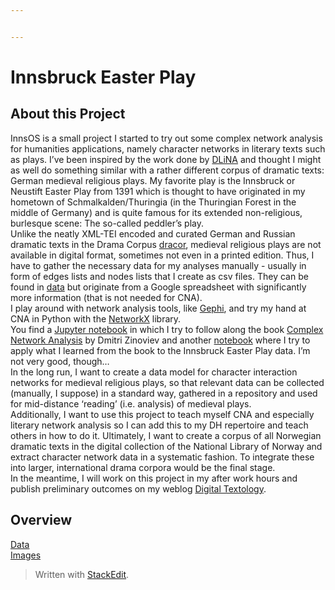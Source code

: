 ```yaml
---


---
```


<h1 id="innsbruck-easter-play">Innsbruck Easter Play</h1>
<h2 id="about-this-project">About this Project</h2>
<p>InnsOS is a small project I started to try out some complex network analysis for humanities applications, namely character networks in literary texts such as plays. I’ve been inspired by the work done by <a href="https://dlina.github.io/">DLiNA</a> and thought I might as well do something similar with a rather different corpus of dramatic texts: German medieval religious plays. My favorite play is the Innsbruck or Neustift Easter Play from 1391 which is thought to have originated in my hometown of Schmalkalden/Thuringia (in the Thuringian Forest in the middle of Germany) and is quite famous for its extended non-religious, burlesque scene: The so-called peddler’s play.<br>
Unlike the neatly XML-TEI encoded and curated German and Russian dramatic texts in the Drama Corpus <a href="https://dracor.org/">dracor</a>, medieval religious plays are not available in digital format, sometimes not even in a printed edition. Thus, I have to gather the necessary data for my analyses manually - usually in form of edges lists and nodes lists that I create as csv files. They can be found in <a href="https://github.com/arockenberger/InnsbruckEasterplay/tree/master/data">data</a> but originate from a Google spreadsheet with significantly more information (that is not needed for CNA).<br>
I play around with network analysis tools, like <a href="https://gephi.org/">Gephi</a>, and try my hand at CNA in Python with the <a href="https://networkx.github.io/">NetworkX</a> library.<br>
You find a <a href="https://github.com/arockenberger/InnsbruckEasterplay/blob/master/CNA_tests.ipynb">Jupyter notebook</a> in which I try to follow along the book <a href="https://pragprog.com/book/dzcnapy/complex-network-analysis-in-python">Complex Network Analysis</a> by Dmitri Zinoviev and another <a href="https://github.com/arockenberger/InnsbruckEasterplay/blob/master/InnsOS_charnet.ipynb">notebook</a> where I try to apply what I learned from the book to the Innsbruck Easter Play data. I’m not very good, though…<br>
In the long run, I want to create a data model for character interaction networks for medieval religious plays, so that relevant data can be collected (manually, I suppose) in a standard way, gathered in a repository and used for mid-distance ‘reading’ (i.e. analysis) of medieval plays.<br>
Additionally, I want to use this project to teach myself CNA and especially literary network analysis so I can add this to my DH repertoire and teach others in how to do it. Ultimately, I want to create a corpus of all Norwegian dramatic texts in the digital collection of the National Library of Norway and extract character network data in a systematic fashion. To integrate these into larger, international drama corpora would be the final stage.<br>
In the meantime, I will work on this project in my after work hours and publish preliminary outcomes on my weblog <a href="https://textology.hypotheses.org/tag/innsbruck-easter-play">Digital Textology</a>.</p>
<h2 id="overview">Overview</h2>
<p><a href="https://github.com/arockenberger/InnsbruckEasterplay/tree/master/data">Data</a><br>
<a href="https://github.com/arockenberger/InnsbruckEasterplay/tree/master/images">Images</a></p>
<blockquote>
<p>Written with <a href="https://stackedit.io/">StackEdit</a>.</p>
</blockquote>

